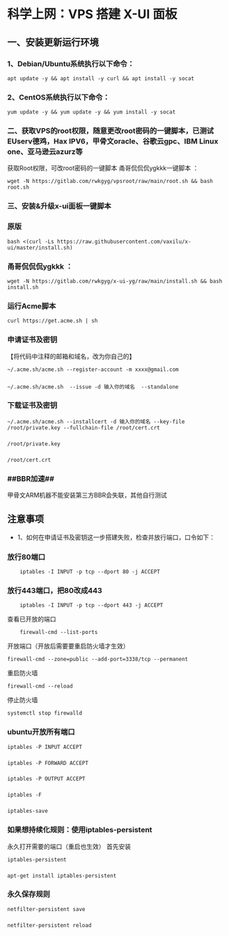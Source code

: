 # 科学上网：VPS 搭建 X-UI 面板

## 一、安装更新运行环境

### 1、Debian/Ubuntu系统执行以下命令：
    
    apt update -y && apt install -y curl && apt install -y socat
     
### 2、CentOS系统执行以下命令：

    yum update -y && yum update -y && yum install -y socat


### 二、获取VPS的root权限，随意更改root密码的一键脚本，已测试EUserv德鸡，Hax IPV6，甲骨文oracle、谷歌云gpc、IBM Linux one、亚马逊云azurz等
获取Root权限，可改root密码的一键脚本
甬哥侃侃侃ygkkk一键脚本 ：

    wget -N https://gitlab.com/rwkgyg/vpsroot/raw/main/root.sh && bash root.sh

### 三、安装&升级x-ui面板一键脚本
###
### 原版
    bash <(curl -Ls https://raw.githubusercontent.com/vaxilu/x-ui/master/install.sh)

### 甬哥侃侃侃ygkkk ：

    wget -N https://gitlab.com/rwkgyg/x-ui-yg/raw/main/install.sh && bash install.sh

### 运行Acme脚本

    curl https://get.acme.sh | sh
    
### 申请证书及密钥
【将代码中注释的邮箱和域名，改为你自己的】

    ~/.acme.sh/acme.sh --register-account -m xxxx@gmail.com
### 
    ~/.acme.sh/acme.sh  --issue -d 输入你的域名  --standalone
    
 ### 下载证书及密钥
 
    ~/.acme.sh/acme.sh --installcert -d 输入你的域名 --key-file /root/private.key --fullchain-file /root/cert.crt
### 
    /root/private.key
### 
    /root/cert.crt

### ##BBR加速##
甲骨文ARM机器不能安装第三方BBR会失联，其他自行测试

## 注意事项
- 1、如何在申请证书及密钥这一步搭建失败，检查并放行端口，口令如下：

### 放行80端口

        iptables -I INPUT -p tcp --dport 80 -j ACCEPT
        
### 放行443端口，把80改成443
        
        iptables -I INPUT -p tcp --dport 443 -j ACCEPT


查看已开放的端口

        firewall-cmd --list-ports
            
    
开放端口（开放后需要要重启防火墙才生效）

    firewall-cmd --zone=public --add-port=3338/tcp --permanent
    
重启防火墙

    firewall-cmd --reload
    
停止防火墙

    systemctl stop firewalld

### ubuntu开放所有端口

    iptables -P INPUT ACCEPT
###
    iptables -P FORWARD ACCEPT
###
    iptables -P OUTPUT ACCEPT
###
    iptables -F
###
    iptables-save
###
### 如果想持续化规则：使用iptables-persistent
永久打开需要的端口（重启也生效）
首先安装

    iptables-persistent
###
    apt-get install iptables-persistent

### 永久保存规则

    netfilter-persistent save
###
    netfilter-persistent reload
###
